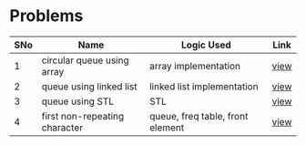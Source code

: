 # Problems

SNo | Name | Logic Used | Link |
----|------|------------|------|
1 | circular queue using array | array implementation | [view](circular_queue_intro.cpp)
2 | queue using linked list | linked list implementation | [view](queue_linked_list.cpp)
3 | queue using STL | STL | [view](queue_STL.cpp)
4 | first non-repeating character | queue, freq table, front element | [view](first_non_repeat_chars.cpp)